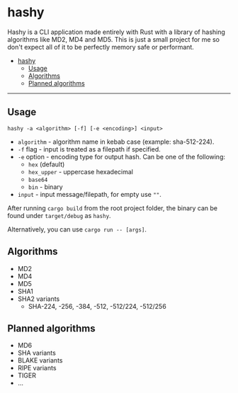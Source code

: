# hashy

Hashy is a CLI application made entirely with Rust with a library of hashing algorithms like MD2, MD4 and MD5. This is just a small project for me so don't expect all of it to be perfectly memory safe or performant.

- [hashy](#hashy)
  - [Usage](#usage)
  - [Algorithms](#algorithms)
  - [Planned algorithms](#planned-algorithms)

* * *

## Usage

`hashy -a <algorithm> [-f] [-e <encoding>] <input>`

- `algorithm` - algorithm name in kebab case (example: sha-512-224).
- `-f` flag - input is treated as a filepath if specified.
- `-e` option - encoding type for output hash. Can be one of the following:
  - `hex` (default)
  - `hex_upper` - uppercase hexadecimal
  - `base64`
  - `bin` - binary
- `input` - input message/filepath, for empty use `""`.

After running `cargo build` from the root project folder, the binary can be found under `target/debug` as `hashy`. 

Alternatively, you can use `cargo run -- [args]`.

## Algorithms

- MD2
- MD4
- MD5
- SHA1
- SHA2 variants
  - SHA-224, -256, -384, -512, -512/224, -512/256

## Planned algorithms

- MD6
- SHA variants
- BLAKE variants
- RIPE variants
- TIGER
- ...